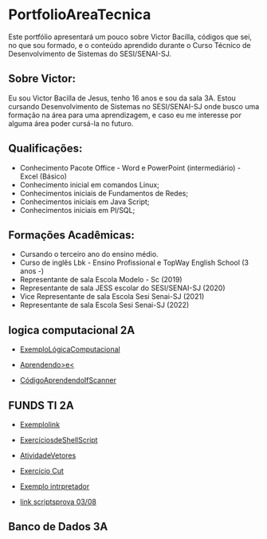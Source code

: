 # PortfolioAreaTecnica
Este portfólio apresentará um pouco sobre Victor Bacilla, códigos que sei, no que sou formado, e o conteúdo aprendido durante o Curso Técnico de Desenvolvimento de Sistemas do SESI/SENAI-SJ.
## Sobre Victor:
Eu sou Victor Bacilla de Jesus, tenho 16 anos e sou da sala 3A. Estou cursando Desenvolvimento de Sistemas no SESI/SENAI-SJ onde busco uma formação na área para uma aprendizagem, e caso eu me interesse por alguma área poder cursá-la no futuro. 
## Qualificações: 
- Conhecimento Pacote Office - Word e PowerPoint (intermediário) - Excel (Básico)
- Conhecimento inicial em comandos Linux;
- Conhecimentos iniciais de Fundamentos de Redes;
- Conhecimentos iniciais em Java Script;
- Conhecimentos iniciais em Pl/SQL;
## Formações Acadêmicas: 
- Cursando o terceiro ano do ensino médio.
- Curso de inglês Lbk - Ensino Profissional e TopWay English School (3 anos -)
- Representante de sala Escola Modelo - Sc (2019)
- Representante de sala JESS escolar do SESI/SENAI-SJ (2020)
- Vice Representante de sala Escola Sesi Senai-SJ (2021)
- Representante de sala Escola Sesi Senai-SJ (2022)


## logica computacional 2A
- [ExemploLógicaComputacional](lógicacomputacional/códigoslegais.java)

- [Aprendendo>e<](lógicacomputacional/atividade.java)

- [CódigoAprendendoIfScanner](lógicacomputacional/exercício.java)


## FUNDS TI 2A
- [Exemplolink](FundamentosTI/exemplo.sh)

- [ExercíciosdeShellScript](FundsTI/exercícioshellscript06.07.sh)

- [AtividadeVetores](FundsTI/atividadevetores09.06.sh)

- [Exercício Cut](FundsTI/exercíciocut07.07.sh)

- [Exemplo intrpretador](FundamentosTI/exemplos/segundi.sh)

- [link scriptsprova 03/08](PortifólioAreaTecnica/scriptsprova/scripts)

## Banco de Dados 3A


